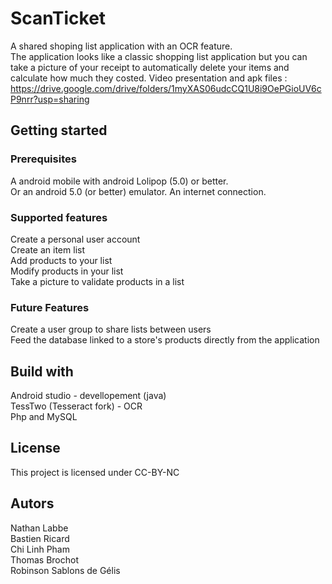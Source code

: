 # ScanTicket
A shared shoping list application with an OCR feature.  
The application looks like a classic shopping list application but you can take a picture of your receipt to automatically delete your items and calculate how much they costed.
Video presentation and apk files : https://drive.google.com/drive/folders/1myXAS06udcCQ1U8i9OePGioUV6cP9nrr?usp=sharing
## Getting started
### Prerequisites
A android mobile with android Lolipop (5.0) or better.  
Or an android 5.0 (or better) emulator.
An internet connection.
### Supported features
Create a personal user account  
Create an item list  
Add products to your list  
Modify products in your list  
Take a picture to validate products in a list  
### Future Features
Create a user group to share lists between users  
Feed the database linked to a store's products directly from the application
## Build with
Android studio - devellopement (java)  
TessTwo (Tesseract fork) - OCR  
Php and MySQL
## License
This project is licensed under CC-BY-NC
## Autors
Nathan Labbe  
Bastien Ricard  
Chi Linh Pham  
Thomas Brochot  
Robinson Sablons de Gélis  

